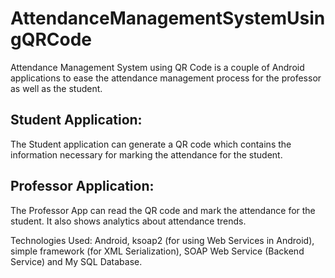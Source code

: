 # AttendanceManagementSystemUsingQRCode

Attendance Management System using QR Code is a couple of Android applications to ease the
attendance management process for the professor as well as the student.

Student Application:
-----------------------
The Student application can generate a QR code which contains the information necessary for marking the 
attendance for the student. 

Professor Application:
-----------------------
The Professor App can read the QR code and mark the attendance for the student. 
It also shows analytics about attendance trends.

Technologies Used: 
Android, ksoap2 (for using Web Services in Android), simple framework (for XML Serialization), 
SOAP Web Service (Backend Service) and My SQL Database.
